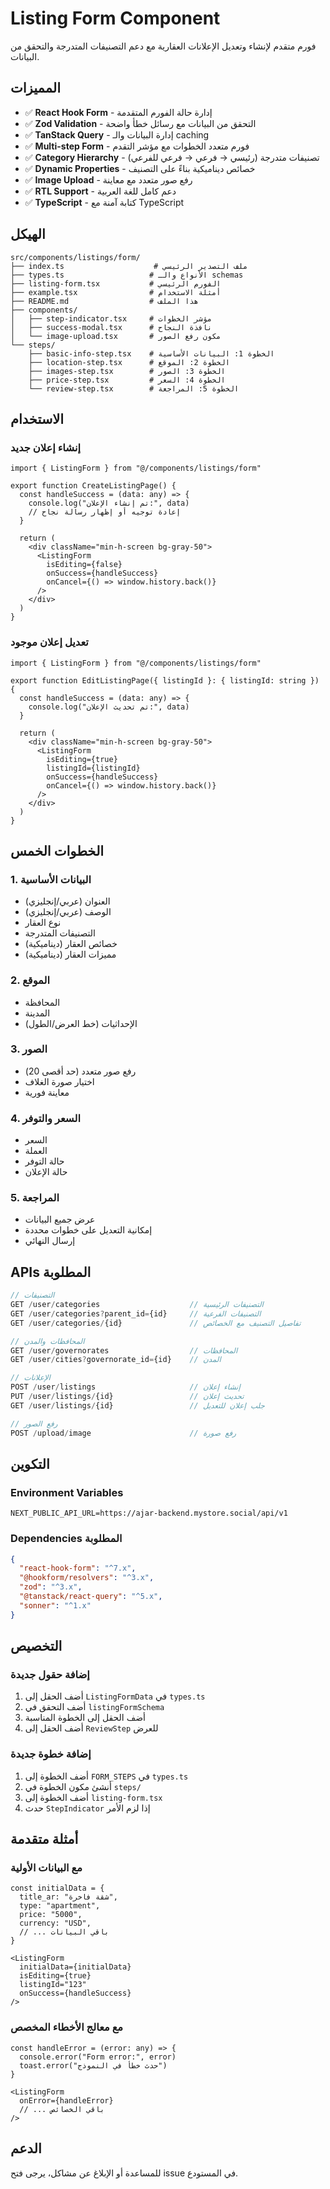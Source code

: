 # Listing Form Component

فورم متقدم لإنشاء وتعديل الإعلانات العقارية مع دعم التصنيفات المتدرجة والتحقق من البيانات.

## المميزات

- ✅ **React Hook Form** - إدارة حالة الفورم المتقدمة
- ✅ **Zod Validation** - التحقق من البيانات مع رسائل خطأ واضحة
- ✅ **TanStack Query** - إدارة البيانات والـ caching
- ✅ **Multi-step Form** - فورم متعدد الخطوات مع مؤشر التقدم
- ✅ **Category Hierarchy** - تصنيفات متدرجة (رئيسي → فرعي → فرعي للفرعي)
- ✅ **Dynamic Properties** - خصائص ديناميكية بناءً على التصنيف
- ✅ **Image Upload** - رفع صور متعدد مع معاينة
- ✅ **RTL Support** - دعم كامل للغة العربية
- ✅ **TypeScript** - كتابة آمنة مع TypeScript

## الهيكل

```
src/components/listings/form/
├── index.ts                    # ملف التصدير الرئيسي
├── types.ts                   # الأنواع والـ schemas
├── listing-form.tsx           # الفورم الرئيسي
├── example.tsx                # أمثلة الاستخدام
├── README.md                  # هذا الملف
├── components/
│   ├── step-indicator.tsx     # مؤشر الخطوات
│   ├── success-modal.tsx      # نافذة النجاح
│   └── image-upload.tsx       # مكون رفع الصور
└── steps/
    ├── basic-info-step.tsx    # الخطوة 1: البيانات الأساسية
    ├── location-step.tsx      # الخطوة 2: الموقع
    ├── images-step.tsx        # الخطوة 3: الصور
    ├── price-step.tsx         # الخطوة 4: السعر
    └── review-step.tsx        # الخطوة 5: المراجعة
```

## الاستخدام

### إنشاء إعلان جديد

```tsx
import { ListingForm } from "@/components/listings/form"

export function CreateListingPage() {
  const handleSuccess = (data: any) => {
    console.log("تم إنشاء الإعلان:", data)
    // إعادة توجيه أو إظهار رسالة نجاح
  }

  return (
    <div className="min-h-screen bg-gray-50">
      <ListingForm
        isEditing={false}
        onSuccess={handleSuccess}
        onCancel={() => window.history.back()}
      />
    </div>
  )
}
```

### تعديل إعلان موجود

```tsx
import { ListingForm } from "@/components/listings/form"

export function EditListingPage({ listingId }: { listingId: string }) {
  const handleSuccess = (data: any) => {
    console.log("تم تحديث الإعلان:", data)
  }

  return (
    <div className="min-h-screen bg-gray-50">
      <ListingForm
        isEditing={true}
        listingId={listingId}
        onSuccess={handleSuccess}
        onCancel={() => window.history.back()}
      />
    </div>
  )
}
```

## الخطوات الخمس

### 1. البيانات الأساسية
- العنوان (عربي/إنجليزي)
- الوصف (عربي/إنجليزي)
- نوع العقار
- التصنيفات المتدرجة
- خصائص العقار (ديناميكية)
- مميزات العقار (ديناميكية)

### 2. الموقع
- المحافظة
- المدينة
- الإحداثيات (خط العرض/الطول)

### 3. الصور
- رفع صور متعدد (حد أقصى 20)
- اختيار صورة الغلاف
- معاينة فورية

### 4. السعر والتوفر
- السعر
- العملة
- حالة التوفر
- حالة الإعلان

### 5. المراجعة
- عرض جميع البيانات
- إمكانية التعديل على خطوات محددة
- إرسال النهائي

## APIs المطلوبة

```typescript
// التصنيفات
GET /user/categories                    // التصنيفات الرئيسية
GET /user/categories?parent_id={id}     // التصنيفات الفرعية
GET /user/categories/{id}               // تفاصيل التصنيف مع الخصائص

// المحافظات والمدن
GET /user/governorates                  // المحافظات
GET /user/cities?governorate_id={id}    // المدن

// الإعلانات
POST /user/listings                     // إنشاء إعلان
PUT /user/listings/{id}                 // تحديث إعلان
GET /user/listings/{id}                 // جلب إعلان للتعديل

// رفع الصور
POST /upload/image                      // رفع صورة
```

## التكوين

### Environment Variables

```env
NEXT_PUBLIC_API_URL=https://ajar-backend.mystore.social/api/v1
```

### Dependencies المطلوبة

```json
{
  "react-hook-form": "^7.x",
  "@hookform/resolvers": "^3.x",
  "zod": "^3.x",
  "@tanstack/react-query": "^5.x",
  "sonner": "^1.x"
}
```

## التخصيص

### إضافة حقول جديدة

1. أضف الحقل إلى `ListingFormData` في `types.ts`
2. أضف التحقق في `listingFormSchema`
3. أضف الحقل إلى الخطوة المناسبة
4. أضف الحقل إلى `ReviewStep` للعرض

### إضافة خطوة جديدة

1. أضف الخطوة إلى `FORM_STEPS` في `types.ts`
2. أنشئ مكون الخطوة في `steps/`
3. أضف الخطوة إلى `listing-form.tsx`
4. حدث `StepIndicator` إذا لزم الأمر

## أمثلة متقدمة

### مع البيانات الأولية

```tsx
const initialData = {
  title_ar: "شقة فاخرة",
  type: "apartment",
  price: "5000",
  currency: "USD",
  // ... باقي البيانات
}

<ListingForm
  initialData={initialData}
  isEditing={true}
  listingId="123"
  onSuccess={handleSuccess}
/>
```

### مع معالج الأخطاء المخصص

```tsx
const handleError = (error: any) => {
  console.error("Form error:", error)
  toast.error("حدث خطأ في النموذج")
}

<ListingForm
  onError={handleError}
  // ... باقي الخصائص
/>
```

## الدعم

للمساعدة أو الإبلاغ عن مشاكل، يرجى فتح issue في المستودع.
